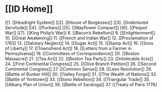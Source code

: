 # [[ID Home]]

[[1. [[Headright System]] 
[[2]. [[House of Burgesses]] 
[[3]. [[Indentured Servitude]]
[[4]. [[Puritans]]
[[5]. [[Mayflower Compact]]
[[6]. [[Pequot War]] 
[[7]. [[King Philip’s War]] 
8. [[Bacon’s Rebellion]] 
9. [[Enlightenment]] 
10. [[Great Awakening]] 
11. [[French and Indian War]]
12. [[Proclamation of 1763]
13. [[Salutary Neglect]]
14. [[Sugar Act]]
15. [[Stamp Act]]
16. [[Sons of Liberty]]
17. [[Townshend Act]] 
18. [[Letters from a Farmer in Pennsylvania]]
19. [[Committees of Correspondence]]
20. [[Boston Massacre]]
21. [[Tea Act]]
22. [[Boston Tea Party]]
23. [[Intolerable Acts]]
24. [[First Continental Congress]]
25. [[Olive Branch Petition]]
26. [[Second Continental Congress]]
27. [[Common Sense]]
28. [[Lees Resolution]]
29. [[Battle of Bunker Hill]]
30. [[Valley Forge]]
31. [[The Wealth of Nations]]
32. [[Battle of Yorktown]]
33. [[Stono Rebellion]]
34. [[Triangular Trade]]
35. [[Albany Plan of Union]]
36. [[Battle of Saratoga]]
37. [[Treaty of Paris 1776]
